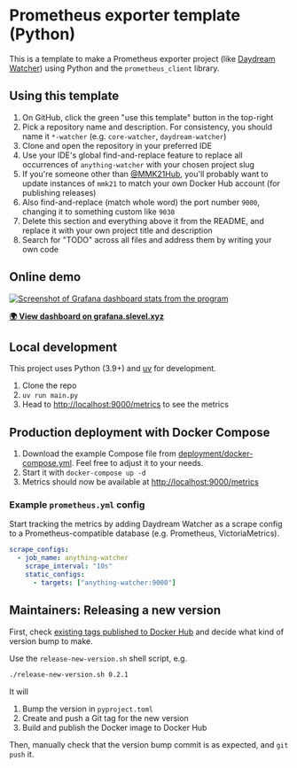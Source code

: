 # Prometheus exporter template (Python)

This is a template to make a Prometheus exporter project (like [Daydream Watcher](https://github.com/MMK21Hub/daydream-watcher)) using Python and the `prometheus_client` library.

## Using this template

1. On GitHub, click the green "use this template" button in the top-right
2. Pick a repository name and description. For consistency, you should name it `*-watcher` (e.g. `core-watcher`, `daydream-watcher`)
3. Clone and open the repository in your preferred IDE
4. Use your IDE's global find-and-replace feature to replace all occurrences of `anything-watcher` with your chosen project slug
5. If you're someone other than [@MMK21Hub](https://github.com/MMK21Hub), you'll probably want to update instances of `mmk21` to match your own Docker Hub account (for publishing releases)
6. Also find-and-replace (match whole word) the port number `9000`, changing it to something custom like `9030`
7. Delete this section and everything above it from the README, and replace it with your own project title and description
8. Search for "TODO" across all files and address them by writing your own code

## Online demo

[![Screenshot of Grafana dashboard stats from the program](screenshot.png)][demo]

**[🌍 View dashboard on grafana.slevel.xyz][demo]** <!-- TODO Replace the below with demo link (Grafana dashboard) -->

[demo]: https://example.com

## Local development

This project uses Python (3.9+) and [uv](https://docs.astral.sh/uv/) for development.

1. Clone the repo
2. `uv run main.py`
3. Head to <http://localhost:9000/metrics> to see the metrics

## Production deployment with Docker Compose

1. Download the example Compose file from [deployment/docker-compose.yml](deployment/docker-compose.yml). Feel free to adjust it to your needs.
2. Start it with `docker-compose up -d`
3. Metrics should now be available at <http://localhost:9000/metrics>

### Example `prometheus.yml` config

Start tracking the metrics by adding Daydream Watcher as a scrape config to a Prometheus-compatible database (e.g. Prometheus, VictoriaMetrics).

```yaml
scrape_configs:
  - job_name: anything-watcher
    scrape_interval: "10s"
    static_configs:
      - targets: ["anything-watcher:9000"]
```

<!-- ### Example Grafana dashboard

Start visualising the metrics by importing the example Grafana dashboard at [deployment/grafana-dashboard.json](deployment/grafana-dashboard.json) into your Grafana instance. -->

## Maintainers: Releasing a new version

First, check [existing tags published to Docker Hub](https://hub.docker.com/r/mmk21/anything-watcher/tags) and decide what kind of version bump to make.

Use the `release-new-version.sh` shell script, e.g.

```bash
./release-new-version.sh 0.2.1
```

It will

1. Bump the version in `pyproject.toml`
2. Create and push a Git tag for the new version
3. Build and publish the Docker image to Docker Hub

Then, manually check that the version bump commit is as expected, and `git push` it.
